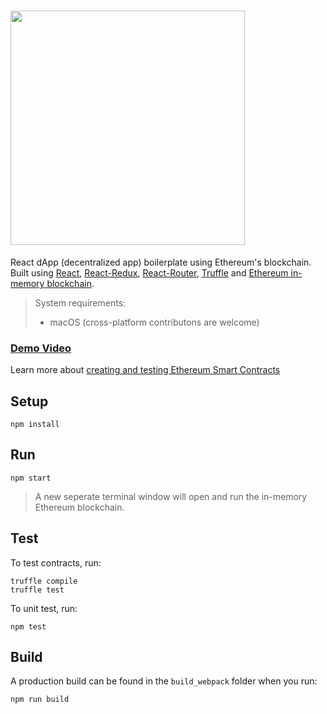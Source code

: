 # <img src="https://s3.postimg.org/qp7po9h8j/Screen_Shot_2017-08-20_at_4.32.37_PM.png" width="375"/>
React dApp (decentralized app) boilerplate using Ethereum's blockchain. Built using [React](https://github.com/facebook/react), [React-Redux](https://github.com/reactjs/react-redux), [React-Router](https://github.com/ReactTraining/react-router), [Truffle](http://truffleframework.com/) and [Ethereum in-memory blockchain](https://github.com/ethereumjs/testrpc).

> System requirements: 
> - macOS (cross-platform contributons are welcome)

### [Demo Video](https://www.youtube.com/watch?v=zdoWHxerXPo&feature=youtu.be&t=6m33s)
Learn more about [creating and testing Ethereum Smart Contracts](https://blog.zeppelin.solutions/the-hitchhikers-guide-to-smart-contracts-in-ethereum-848f08001f05)

## Setup
```
npm install
```

## Run
```
npm start
```

> A new seperate terminal window will open and run the in-memory Ethereum blockchain.

## Test
To test contracts, run:
```
truffle compile
truffle test
```

To unit test, run:
```
npm test
```

## Build
A production build can be found in the `build_webpack` folder when you run:
```
npm run build
```
